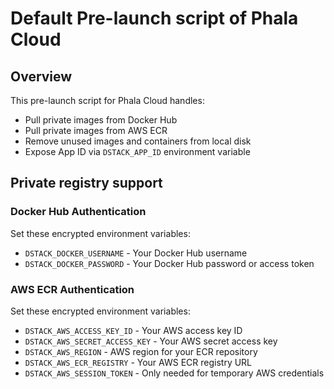 # Default Pre-launch script of Phala Cloud

## Overview

This pre-launch script for Phala Cloud handles:

- Pull private images from Docker Hub
- Pull private images from AWS ECR  
- Remove unused images and containers from local disk
- Expose App ID via `DSTACK_APP_ID` environment variable

## Private registry support

### Docker Hub Authentication

Set these encrypted environment variables:

- `DSTACK_DOCKER_USERNAME` - Your Docker Hub username
- `DSTACK_DOCKER_PASSWORD` - Your Docker Hub password or access token

### AWS ECR Authentication

Set these encrypted environment variables:

- `DSTACK_AWS_ACCESS_KEY_ID` - Your AWS access key ID
- `DSTACK_AWS_SECRET_ACCESS_KEY` - Your AWS secret access key
- `DSTACK_AWS_REGION` - AWS region for your ECR repository
- `DSTACK_AWS_ECR_REGISTRY` - Your AWS ECR registry URL
- `DSTACK_AWS_SESSION_TOKEN` - Only needed for temporary AWS credentials
